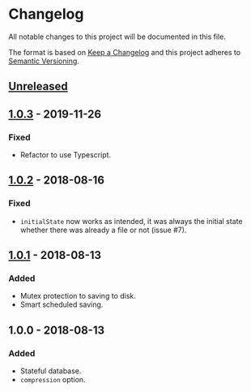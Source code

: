 # Changelog
All notable changes to this project will be documented in this file.

The format is based on [Keep a Changelog](http://keepachangelog.com/en/1.0.0/)
and this project adheres to [Semantic Versioning](http://semver.org/spec/v2.0.0.html).

## [Unreleased]

## [1.0.3] - 2019-11-26
### Fixed
- Refactor to use Typescript.

## [1.0.2] - 2018-08-16
### Fixed
- `initialState` now works as intended, it was always the initial state
whether there was already a file or not (issue #7).

## [1.0.1] - 2018-08-13
### Added
- Mutex protection to saving to disk.
- Smart scheduled saving.

## 1.0.0 - 2018-08-13
### Added
- Stateful database.
- `compression` option.

[Unreleased]: https://github.com/loarca/declarative-db/compare/v1.0.3...HEAD
[1.0.3]: https://github.com/loarca/declarative-db/compare/v1.0.2...v1.0.3
[1.0.2]: https://github.com/loarca/declarative-db/compare/v1.0.1...v1.0.2
[1.0.1]: https://github.com/loarca/declarative-db/compare/v1.0.0...v1.0.1
